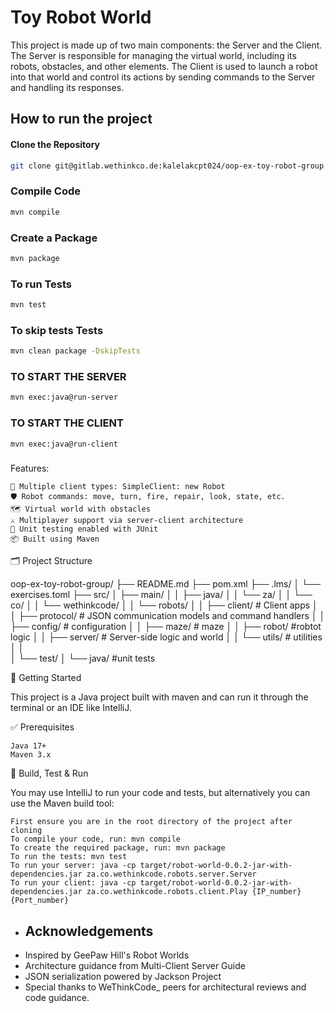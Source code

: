 # Toy Robot World

This project is made up of two main components: the Server and the Client. The Server is responsible for managing the virtual world, including its robots, obstacles, and other elements. The Client is used to launch a robot into that world and control its actions by sending commands to the Server and handling its responses.

## How to run the project

#### Clone the Repository

```bash
git clone git@gitlab.wethinkco.de:kalelakcpt024/oop-ex-toy-robot-group.git
```
### Compile Code

```bash
mvn compile
````

### Create a Package

```bash
mvn package
````

### To run Tests

```bash
mvn test
```

### To skip tests Tests

```bash
mvn clean package -DskipTests
```

### TO START THE SERVER

```bash
mvn exec:java@run-server
```
### TO START THE CLIENT

```bash
mvn exec:java@run-client
```
### 


Features:

    🧠 Multiple client types: SimpleClient: new Robot
    🛡️ Robot commands: move, turn, fire, repair, look, state, etc.
    🗺️ Virtual world with obstacles
    ⚔️ Multiplayer support via server-client architecture
    🧪 Unit testing enabled with JUnit
    📦 Built using Maven

🗂️ Project Structure

oop-ex-toy-robot-group/
├── README.md
├── pom.xml
├── .lms/
│   └── exercises.toml
├── src/
│   ├── main/
│   │   ├── java/
│   │       └── za/
│   │           └── co/
│   │               └── wethinkcode/
│   │                   └── robots/
│   │                       ├── client/       # Client apps
│   │                       ├── protocol/     # JSON communication models and command handlers
│   │                       ├── config/       # configuration
│   │                       ├── maze/         #  maze
│   │                       ├── robot/        #robtot logic
│   │                       ├── server/       # Server-side logic and world
│   │                       └── utils/        # utilities
│   │   
│   └── test/
│       └── java/   #unit tests

🚀 Getting Started

This project is a Java project built with maven and can run it through the terminal or an IDE like IntelliJ.

✅ Prerequisites

    Java 17+
    Maven 3.x

🧪 Build, Test & Run

You may use IntelliJ to run your code and tests, but alternatively you can use the Maven build tool:


    First ensure you are in the root directory of the project after cloning
    To compile your code, run: mvn compile
    To create the required package, run: mvn package
    To run the tests: mvn test
    To run your server: java -cp target/robot-world-0.0.2-jar-with-dependencies.jar za.co.wethinkcode.robots.server.Server
    To run your client: java -cp target/robot-world-0.0.2-jar-with-dependencies.jar za.co.wethinkcode.robots.client.Play {IP_number} {Port_number} 


- ## Acknowledgements
- Inspired by GeePaw Hill's Robot Worlds
- Architecture guidance from Multi-Client Server Guide
- JSON serialization powered by Jackson Project
- Special thanks to WeThinkCode_ peers for architectural reviews and code guidance.
